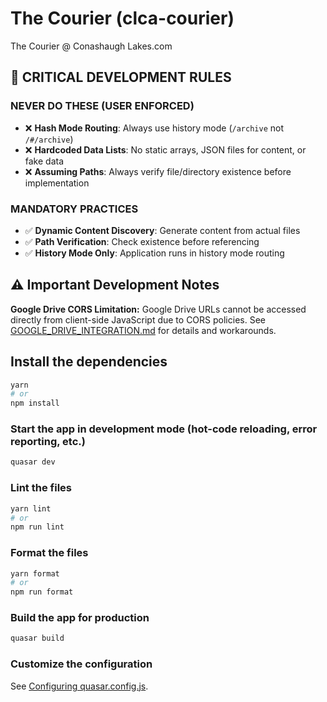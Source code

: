 # The Courier (clca-courier)

The Courier @ Conashaugh Lakes.com

## 🚨 CRITICAL DEVELOPMENT RULES

### NEVER DO THESE (USER ENFORCED)

- ❌ **Hash Mode Routing**: Always use history mode (`/archive` not `/#/archive`)
- ❌ **Hardcoded Data Lists**: No static arrays, JSON files for content, or fake data
- ❌ **Assuming Paths**: Always verify file/directory existence before implementation

### MANDATORY PRACTICES

- ✅ **Dynamic Content Discovery**: Generate content from actual files
- ✅ **Path Verification**: Check existence before referencing
- ✅ **History Mode Only**: Application runs in history mode routing

## ⚠️ Important Development Notes

**Google Drive CORS Limitation:** Google Drive URLs cannot be accessed directly from client-side JavaScript due to CORS policies. See [GOOGLE_DRIVE_INTEGRATION.md](./GOOGLE_DRIVE_INTEGRATION.md) for details and workarounds.

## Install the dependencies

```bash
yarn
# or
npm install
```

### Start the app in development mode (hot-code reloading, error reporting, etc.)

```bash
quasar dev
```

### Lint the files

```bash
yarn lint
# or
npm run lint
```

### Format the files

```bash
yarn format
# or
npm run format
```

### Build the app for production

```bash
quasar build
```

### Customize the configuration

See [Configuring quasar.config.js](https://v2.quasar.dev/quasar-cli-vite/quasar-config-js).
